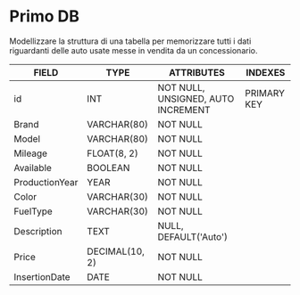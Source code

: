 # Primo DB

Modellizzare la struttura di una tabella per memorizzare tutti i dati riguardanti delle auto usate messe in vendita da un concessionario.


| FIELD | TYPE | ATTRIBUTES | INDEXES |
|---|---|---|---|
| id | INT | NOT NULL, UNSIGNED, AUTO INCREMENT | PRIMARY KEY  |   
| Brand | VARCHAR(80) | NOT NULL  |   |    
| Model | VARCHAR(80) | NOT NULL  |   |   
| Mileage | FLOAT(8, 2) | NOT NULL  |   | 
| Available | BOOLEAN  | NOT NULL  |   | 
| ProductionYear | YEAR | NOT NULL  |   | 
| Color | VARCHAR(30) | NOT NULL  |   | 
| FuelType | VARCHAR(30) | NOT NULL  |   | 
| Description | TEXT | NULL, DEFAULT('Auto')  |   |
| Price | DECIMAL(10, 2) | NOT NULL |   |
| InsertionDate | DATE | NOT NULL |   |
